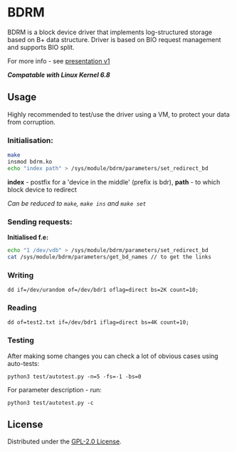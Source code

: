 # BDRM 
BDRM is a block device driver that implements log-structured storage based on B+ data structure.
Driver is based on BIO request management and supports BIO split.

For more info - see [presentation v1](https://github.com/qrutyy/ldd/blob/main/blockdev/bdrm/LogStructuredStoringBasedOnB+Tree.pdf)

***Compatable with Linux Kernel 6.8***

## Usage
Highly recommended to test/use the driver using a VM, to protect your data from corruption.
### Initialisation:
```bash
make
insmod bdrm.ko
echo "index path" > /sys/module/bdrm/parameters/set_redirect_bd
```
**index** - postfix for a 'device in the middle' (prefix is bdr), **path** - to which block device to redirect

*Can be reduced to `make`, `make ins` and `make set`*

### Sending requests: 

**Initialised f.e:**
```bash
echo "1 /dev/vdb" > /sys/module/bdrm/parameters/set_redirect_bd
cat /sys/module/bdrm/parameters/get_bd_names // to get the links
```
### Writing
```
dd if=/dev/urandom of=/dev/bdr1 oflag=direct bs=2K count=10;
```
### Reading
```
dd of=test2.txt if=/dev/bdr1 iflag=direct bs=4K count=10; 
```

### Testing
After making some changes you can check a lot of obvious cases using auto-tests:
```
python3 test/autotest.py -n=5 -fs=-1 -bs=0
```
For parameter description - run:
```
python3 test/autotest.py -c
```

## License

Distributed under the [GPL-2.0 License](https://github.com/qrutyy/ldd/blob/main/LICENSE). 

